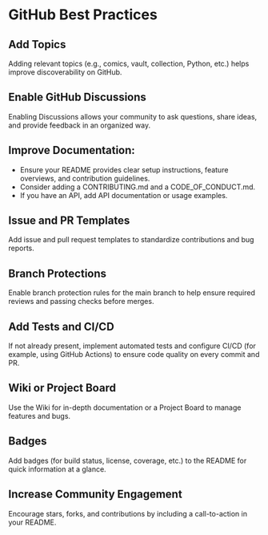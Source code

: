 # GitHub Best Practices

## Add Topics
Adding relevant topics (e.g., comics, vault, collection, Python, etc.) helps improve discoverability on GitHub.

## Enable GitHub Discussions
Enabling Discussions allows your community to ask questions, share ideas, and provide feedback in an organized way.

## Improve Documentation:
- Ensure your README provides clear setup instructions, feature overviews, and contribution guidelines.
- Consider adding a CONTRIBUTING.md and a CODE_OF_CONDUCT.md.
- If you have an API, add API documentation or usage examples.

## Issue and PR Templates
Add issue and pull request templates to standardize contributions and bug reports.

## Branch Protections
Enable branch protection rules for the main branch to help ensure required reviews and passing checks before merges.

## Add Tests and CI/CD
If not already present, implement automated tests and configure CI/CD (for example, using GitHub Actions) to ensure code quality on every commit and PR.

## Wiki or Project Board
Use the Wiki for in-depth documentation or a Project Board to manage features and bugs.

## Badges
Add badges (for build status, license, coverage, etc.) to the README for quick information at a glance.

## Increase Community Engagement
Encourage stars, forks, and contributions by including a call-to-action in your README.